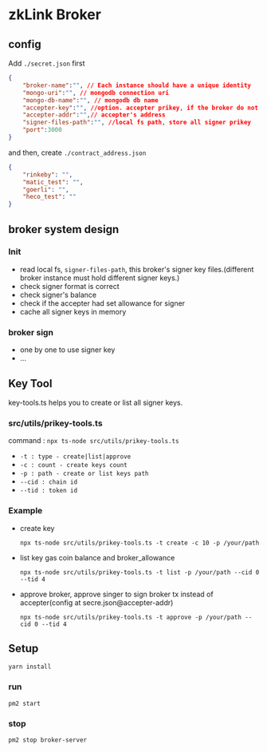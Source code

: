 # zkLink Broker
## config
Add `./secret.json` first

```json
{
    "broker-name":"", // Each instance should have a unique identity
    "mongo-uri":"", // mongodb connection uri
    "mongo-db-name":"", // mongodb db name
    "accepter-key":"", //option. accepter prikey, if the broker do not need to pay ETH,BNB,MATIC..., no need to fill this item.
    "accepter-addr":"",// accepter's address
    "signer-files-path":"", //local fs path, store all signer prikey
    "port":3000
}
```


and then, create `./contract_address.json`
```json
{
    "rinkeby": "",
    "matic_test": "",
    "goerli": "",
    "heco_test": ""
}
```

## broker system design
### Init
* read local fs, `signer-files-path`, this broker's signer key files.(different broker instance must hold different signer keys.)
* check signer format is correct
* check signer's balance
* check if the accepter had set allowance for signer 
* cache all signer keys in memory

### broker sign
* one by one to use signer key
* ...

## Key Tool
key-tools.ts helps you to create or list all signer keys.
### src/utils/prikey-tools.ts
command : `npx ts-node src/utils/prikey-tools.ts`

- `-t : type - create|list|approve`
- `-c : count - create keys count`
- `-p : path - create or list keys path`
- `--cid : chain id`
- `--tid : token id`

### Example
- create key 
  
    `npx ts-node src/utils/prikey-tools.ts -t create -c 10 -p /your/path`

- list key gas coin balance and broker_allowance 
  
    `npx ts-node src/utils/prikey-tools.ts -t list -p /your/path --cid 0 --tid 4`

- approve broker, approve singer to sign broker tx instead of accepter(config at secre.json@accepter-addr)
    
    `npx ts-node src/utils/prikey-tools.ts -t approve -p /your/path --cid 0 --tid 4`
## Setup
```
yarn install
```

### run
```
pm2 start
```

### stop
```
pm2 stop broker-server
```